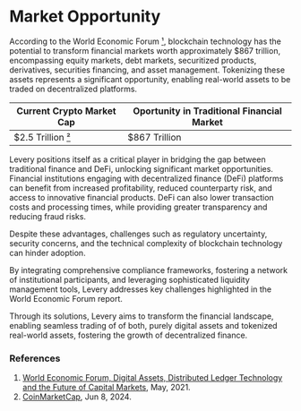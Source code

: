 # Market Opportunity

According to the World Economic Forum [¹](market-opportunity.md#references), blockchain technology has the potential to transform financial markets worth approximately $867 trillion, encompassing equity markets, debt markets, securitized products, derivatives, securities financing, and asset management. Tokenizing these assets represents a significant opportunity, enabling real-world assets to be traded on decentralized platforms.

| Current Crypto Market Cap                           | Oportunity in Traditional Financial Market |
| --------------------------------------------------- | ------------------------------------------ |
| $2.5 Trillion [²](market-opportunity.md#references) | $867 Trillion                              |

Levery positions itself as a critical player in bridging the gap between traditional finance and DeFi, unlocking significant market opportunities. Financial institutions engaging with decentralized finance (DeFi) platforms can benefit from increased profitability, reduced counterparty risk, and access to innovative financial products. DeFi can also lower transaction costs and processing times, while providing greater transparency and reducing fraud risks.

Despite these advantages, challenges such as regulatory uncertainty, security concerns, and the technical complexity of blockchain technology can hinder adoption.

By integrating comprehensive compliance frameworks, fostering a network of institutional participants, and leveraging sophisticated liquidity management tools, Levery addresses key challenges highlighted in the World Economic Forum report.

Through its solutions, Levery aims to transform the financial landscape, enabling seamless trading of of both, purely digital assets and tokenized real-world assets, fostering the growth of decentralized finance.

### References

1. [World Economic Forum, Digital Assets, Distributed Ledger Technology and the Future of Capital Markets](https://www3.weforum.org/docs/WEF\_Digital\_Assets\_Distributed\_Ledger\_Technology\_2021.pdf), May, 2021.
2. [CoinMarketCap](https://coinmarketcap.com/), Jun 8, 2024.
